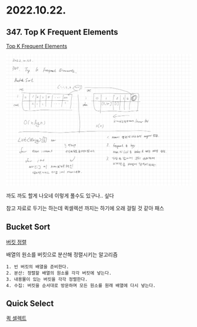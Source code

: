 # 2022.10.22.

## 347. Top K Frequent Elements

[Top K Frequent Elements](https://leetcode.com/problems/top-k-frequent-elements/)

![](TIL-72.png)

까도 까도 할게 나오네 이렇게 풀수도 있구나.. 싶다

참고 자료로 두기는 하는데 퀵셀렉션 까지는 하기에 오래 걸릴 것 같아 패스

## Bucket Sort

[버킷 정렬](https://ko.wikipedia.org/wiki/버킷_정렬)

배열의 원소를 버킷으로 분산해 정렬시키는 알고리즘

```
1. 빈 버킷의 배열을 준비한다.
2. 분산: 정렬할 배열의 원소를 각각 버킷에 넣는다.
3. 내용물이 있는 버킷을 각각 정렬한다.
4. 수집: 버킷을 순서대로 방문하며 모든 원소를 원래 배열에 다시 넣는다.
```

## Quick Select

[퀵 셀렉트](https://ko.wikipedia.org/wiki/퀵셀렉트)

